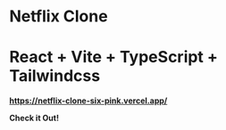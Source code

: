 # Netflix Clone

# React + Vite + TypeScript + Tailwindcss

**https://netflix-clone-six-pink.vercel.app/**

**Check it Out!**
